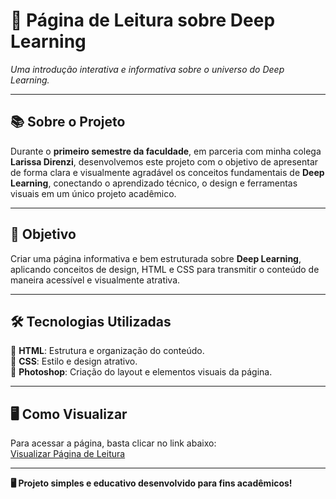 # 📖 Página de Leitura sobre Deep Learning  
*Uma introdução interativa e informativa sobre o universo do Deep Learning.*

---

## 📚 Sobre o Projeto  
Durante o **primeiro semestre da faculdade**, em parceria com minha colega **Larissa Direnzi**, desenvolvemos este projeto com o objetivo de apresentar de forma clara e visualmente agradável os conceitos fundamentais de **Deep Learning**, conectando o aprendizado técnico, o design e ferramentas visuais em um único projeto acadêmico.  

---

## 🎯 Objetivo  
Criar uma página informativa e bem estruturada sobre **Deep Learning**, aplicando conceitos de design, HTML e CSS para transmitir o conteúdo de maneira acessível e visualmente atrativa.  

---

## 🛠️ Tecnologias Utilizadas  

🔹 **HTML**: Estrutura e organização do conteúdo.  
🔹 **CSS**: Estilo e design atrativo.  
🔹 **Photoshop**: Criação do layout e elementos visuais da página.  

---

## 🖥️ Como Visualizar  

Para acessar a página, basta clicar no link abaixo:  
[Visualizar Página de Leitura](https://deeplearning-ln-la.netlify.app/)

---

**🖥️ Projeto simples e educativo desenvolvido para fins acadêmicos!**  
